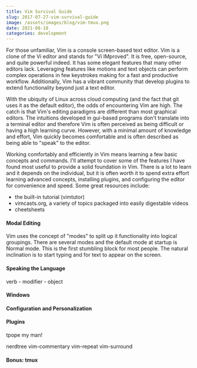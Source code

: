 ```yaml
---
title: Vim Survival Guide
slug: 2017-07-27-vim-survival-guide
image: /assets/images/blog/vim-tmux.png
date: 2021-08-18
categories: development
---
```


For those unfamiliar, Vim is a console screen-based text editor. Vim is a clone of the Vi editor and stands for "Vi IMproved". It is free, open-source, and quite powerful indeed. It has some elegant features that many other editors lack. Leveraging features like motions and text objects can perform complex operations in few keystrokes making for a fast and productive workflow. Additionally, Vim has a vibrant community that develop plugins to extend functionality beyond just a text editor.  

With the ubiquity of Linux across cloud computing (and the fact that git uses it as the default editor), the odds of encountering Vim are high. The catch is that Vim's editing paradigms are different than most graphical editors. The intuitions developed in gui-based programs don't translate into a terminal editor and therefore Vim is often perceived as being difficult or having a high learning curve. However, with a minimal amount of knowledge and effort, Vim quickly becomes comfortable and is often described as being able to "speak" to the editor. 

Working comfortably and efficiently in Vim means learning a few basic concepts and commands. I'll attempt to cover some of the features I have found most useful to provide a solid foundation in Vim. There is a lot to learn and it depends on the individual, but it is often worth it to spend extra effort learning advanced concepts, installing plugins, and configuring the editor for convenience and speed. Some great resources include:
 - the built-in tutorial (vimtutor)
 - vimcasts.org, a variety of topics packaged into easily digestable videos
 - cheetsheets

#### Modal Editing

Vim uses the concept of "modes" to split up it functionality into logical groupings. 
There are several modes and the default mode at startup is Normal mode. This is the first stumbling block for most people. The natural inclination is to start typing and for text to appear on the screen. 

#### Speaking the Language

verb - modifier - object

#### Windows

#### Configuration and Personalization

#### Plugins

tpope my man!

nerdtree
vim-commentary
vim-repeat
vim-surround

#### Bonus: tmux
